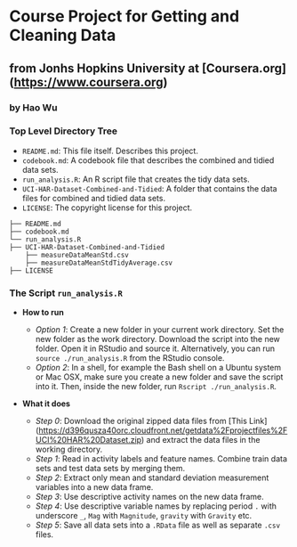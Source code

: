 # Course Project for Getting and Cleaning Data
## from Jonhs Hopkins University at [Coursera.org] (https://www.coursera.org)
### by Hao Wu


### Top Level Directory Tree

* `README.md`: This file itself. Describes this project.
* `codebook.md`: A codebook file that describes the combined and tidied data sets.
* `run_analysis.R`: An R script file that creates the tidy data sets.
* `UCI-HAR-Dataset-Combined-and-Tidied`: A folder that contains the data files for combined and tidied data sets.
* `LICENSE`: The copyright license for this project.

```
├── README.md
├── codebook.md
└── run_analysis.R
├── UCI-HAR-Dataset-Combined-and-Tidied
    ├── measureDataMeanStd.csv
    ├── measureDataMeanStdTidyAverage.csv
├── LICENSE
```

### The Script `run_analysis.R`

- **How to run**

  - *Option 1*: Create a new folder in your current work directory. Set the new folder as the work directory. Download the script into the new folder. Open it in RStudio and source it. Alternatively, you can run ```source ./run_analysis.R``` from the RStudio console.
  - *Option 2*: In a shell, for example the Bash shell on a Ubuntu system or Mac OSX, make sure you create a new folder and save the script into it. Then, inside the new folder, run ```Rscript ./run_analysis.R```.

- **What it does**

  - *Step 0*: Download the original zipped data files from [This Link] (https://d396qusza40orc.cloudfront.net/getdata%2Fprojectfiles%2FUCI%20HAR%20Dataset.zip) and extract the data files in the working directory.
  - *Step 1*: Read in activity labels and feature names. Combine train data sets and test data sets by merging them.
  - *Step 2*: Extract only mean and standard deviation measurement variables into a new data frame.
  - *Step 3*: Use descriptive activity names on the new data frame.
  - *Step 4*: Use descriptive variable names by replacing period `.` with underscore `_`, `Mag` with `Magnitude`, `gravity` with `Gravity` etc. 
  - *Step 5*: Save all data sets into a `.RData` file as well as separate `.csv` files.  

